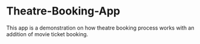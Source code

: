 # Theatre-Booking-App
This app is a demonstration on how theatre booking process works with an addition of movie ticket booking.
